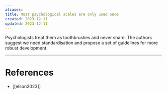 ```yaml
---
aliases: 
title: Most psychological scales are only used once
created: 2023-12-11
updated: 2023-12-11
---
```

Psychologists treat them as toothbrushes and never share. The authors suggest we need standardisation and propose a set of guidelines for more robust development.

---
# References
* [[elson2023]]